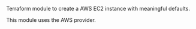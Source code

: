 Terraform module to create a AWS EC2 instance with meaningful defaults.

This module uses the AWS provider.